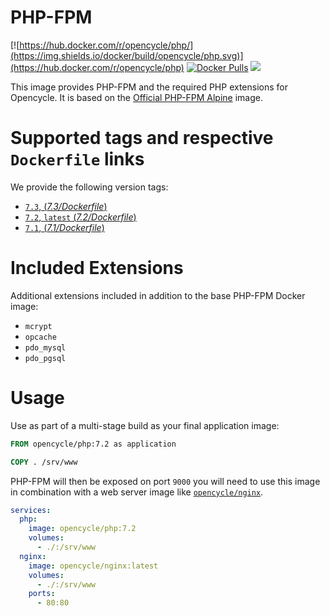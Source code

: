 PHP-FPM
=====================
[![https://hub.docker.com/r/opencycle/php/](https://img.shields.io/docker/build/opencycle/php.svg)](https://hub.docker.com/r/opencycle/php)
[![Docker Pulls](https://img.shields.io/docker/pulls/opencycle/php.svg?maxAge=2592000)](https://hub.docker.com/r/opencycle/php)
[![](https://img.shields.io/microbadger/image-size/opencycle/php.svg?style=flat)](https://microbadger.com/images/opencycle/php)

This image provides PHP-FPM and the required PHP extensions for Opencycle.
It is based on the [Official PHP-FPM Alpine](https://hub.docker.com/_/php/) image.

# Supported tags and respective `Dockerfile` links

We provide the following version tags:

* [`7.3`, (*7.3/Dockerfile*)](https://github.com/opencycle/docker-php/blob/master/7.3/Dockerfile)
* [`7.2`, `latest` (*7.2/Dockerfile*)](https://github.com/opencycle/docker-php/blob/master/7.2/Dockerfile)
* [`7.1`, (*7.1/Dockerfile*)](https://github.com/opencycle/docker-php/blob/master/7.1/Dockerfile)

# Included Extensions

Additional extensions included in addition to the base PHP-FPM Docker image:

- `mcrypt`
- `opcache`
- `pdo_mysql`
- `pdo_pgsql`

# Usage

Use as part of a multi-stage build as your final application image:

```Dockerfile
FROM opencycle/php:7.2 as application

COPY . /srv/www
```

PHP-FPM will then be exposed on port `9000` you will need to use this image
in combination with a web server image like [`opencycle/nginx`](https://github.com/opencycle/docker-nginx).

```yaml
services:
  php:
    image: opencycle/php:7.2
    volumes:
      - ./:/srv/www
  nginx:
    image: opencycle/nginx:latest
    volumes:
      - ./:/srv/www
    ports:
      - 80:80
```
